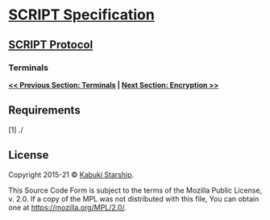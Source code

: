 # [SCRIPT Specification](../)

## [SCRIPT Protocol](./)

### Terminals

**[<< Previous Section: Terminals](Terminals) | [Next Section: Encryption >>](Encryption)**

## Requirements

[1] ./

## License

Copyright 2015-21 © [Kabuki Starship](https://kabukistarship.com).

This Source Code Form is subject to the terms of the Mozilla Public License, v. 2.0. If a copy of the MPL was not distributed with this file, You can obtain one at <https://mozilla.org/MPL/2.0/>.
